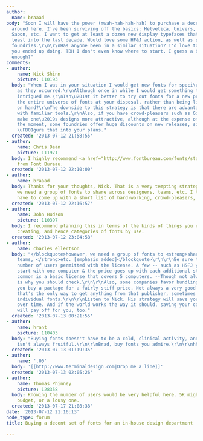 ```yaml
---
author:
  name: braaad
body: "Soon I will have the power (mwah-hah-hah-hah) to purchase a decent set of fonts
  around here. I've been surviving off the basics: Helvetica, Univers, Gill Sans,
  Sabon, etc. I want to get at least a dozen new display typefaces that bring us at
  least into the last decade. Would love some HF&J action, as well as some smaller
  foundries.\r\n\r\nHas anyone been in a similar situation? I'd love to here what
  you ended up doing. TBH I don't even know where to start. I guess a budget. Is $5K
  enough?"
comments:
- author:
    name: Nick Shinn
    picture: 110193
  body: "When I was in your situation I would get new fonts for speci\uFB01c projects
    as they occurred.\r\nAlthough once in while I would get something that really
    intrigued me.\r\nIsn\u2019t it better to try out fonts for a new project, having
    the entire universe of fonts at your disposal, rather than being limited to what\u2019s
    on hand?\r\nThe downside to this strategy is that there are advantages to working
    with familiar tools.\r\nAlso, if you have crowd-pleasers such as Gotham, it does
    make one\u2019s designs more attractive, although at the expense of sameness.\r\n\r\nAt
    the moment, some foundries offer huge discounts on new releases, so you might
    \uFB01gure that into your plans."
  created: '2013-07-12 21:58:55'
- author:
    name: Chris Dean
    picture: 111971
  body: I highly recommend <a href="http://www.fontbureau.com/fonts/starling/">Starling</a>
    from Font Bureau.
  created: '2013-07-12 22:10:00'
- author:
    name: braaad
  body: Thanks for your thoughts, Nick. That is a very tempting strategy, however,
    we need a group of fonts to share across designers, teams, etc. I think I'll just
    have to come up with a short list of hard-working, crowd-pleasers, etc.
  created: '2013-07-12 22:16:57'
- author:
    name: John Hudson
    picture: 110397
  body: I recommend planning this in terms of the kinds of things you expect to be
    creating, and hence categories of fonts by use.
  created: '2013-07-12 23:04:58'
- author:
    name: charles ellertson
  body: "</blockquote>however, we need a group of fonts to <strong>share across designers,
    teams, </strong>etc. [emphasis added]</blockquote>\r\n\r\nBe sure to read the
    number of users permitted with the license. A few -- such as H&FJ you mention,
    start with one computer & the price goes up with each additional station. More
    common is a basic license that covers 5 computers. --Though not always, which
    is why you should check.\r\n\r\nAlso, some companies favor bundling of fonts --
    you buy a package for a fairly stiff price. Not always a very good bargain.  Sometimes
    that's the only way to get anything from that publisher, sometimes you can buy
    individual fonts.\r\n\r\nListen to Nick. His strategy will save your company money
    over time. And if the world works the way it should, saving your company money
    will pay off for you, too."
  created: '2013-07-13 00:21:55'
- author:
    name: hrant
    picture: 110403
  body: "Buying fonts doesn't have to be a cold, clinical activity, and penny-pinching
    isn't always fruitful.\r\n\r\nBrad, buy fonts you admire.\r\n\r\nhhp\r\n"
  created: '2013-07-13 01:19:35'
- author:
    name: '.00'
  body: '[[http://www.terminaldesign.com|Drop me a line]]'
  created: '2013-07-13 02:05:26'
- author:
    name: Thomas Phinney
    picture: 128358
  body: Knowing the number of users would be very helpful here. 5K might be a great
    budget, or a lousy one.
  created: '2013-07-17 21:08:38'
date: '2013-07-12 21:16:13'
node_type: forum
title: Buying a decent set of fonts for an in-house design department

---
```

